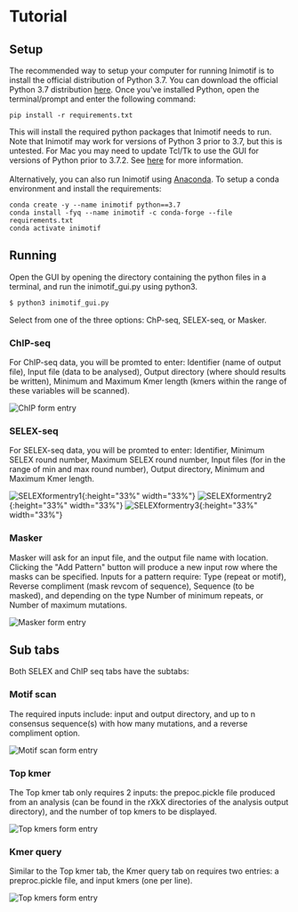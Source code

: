 # Tutorial

## Setup
The recommended way to setup your computer for running Inimotif is to install the official distribution of Python 3.7. You can download the official Python 3.7 distribution [here](https://www.python.org/downloads/release/python-375). Once you've installed Python, open the terminal/prompt and enter the following command:
```
pip install -r requirements.txt
```
This will install the required python packages that Inimotif needs to run. Note that Inimotif may work for versions of Python 3 prior to 3.7, but this is untested. For Mac you may need to update Tcl/Tk to use the GUI for versions of Python prior to 3.7.2. See [here](https://www.python.org/download/mac/tcltk/) for more information.
<br/>
<br/>
Alternatively, you can also run Inimotif using [Anaconda](https://www.anaconda.com/distribution/). To setup a conda environment and install the requirements:
```
conda create -y --name inimotif python==3.7
conda install -fyq --name inimotif -c conda-forge --file requirements.txt
conda activate inimotif
```

## Running
Open the GUI by opening the directory containing the python files in a terminal, and run the inimotif_gui.py using python3.
```bash
$ python3 inimotif_gui.py
```
Select from one of the three options: ChP-seq, SELEX-seq, or Masker.

### ChIP-seq
For ChIP-seq data, you will be promted to enter: Identifier (name of output file), Input file (data to be analysed), Output directory (where should results be written), Minimum and Maximum Kmer length (kmers within the range of these variables will be scanned).

![ChIP form entry](https://github.com/kearseya/IniMotif-py/blob/master/tutorial/screenshots/ChIPexampleGUI.png "ChIP")

### SELEX-seq
For SELEX-seq data, you will be promted to enter: Identifier, Minimum SELEX round number, Maximum SELEX round number, Input files (for in the range of min and max round number), Output directory, Minimum and Maximum Kmer length.

![SELEXformentry1](https://github.com/kearseya/IniMotif-py/blob/master/tutorial/screenshots/SELEXexampleGUI1.png "SELEX1"){:height="33%" width="33%"}
![SELEXformentry2](https://github.com/kearseya/IniMotif-py/blob/master/tutorial/screenshots/SELEXexampleGUI2.png "SELEX2"){:height="33%" width="33%"}
![SELEXformentry3](https://github.com/kearseya/IniMotif-py/blob/master/tutorial/screenshots/SELEXexampleGUI3.png "SELEX3"){:height="33%" width="33%"}

### Masker
Masker will ask for an input file, and the output file name with location. Clicking the "Add Pattern" button will produce a new input row where the masks can be specified. Inputs for a pattern require: Type (repeat or motif), Reverse compliment (mask revcom of sequence), Sequence (to be masked), and depending on the type Number of minimum repeats, or Number of maximum mutations.

![Masker form entry](https://github.com/kearseya/IniMotif-py/blob/master/tutorial/screenshots/MaskerexampleGUI.png "Masker")


## Sub tabs

Both SELEX and ChIP seq tabs have the subtabs:

### Motif scan

The required inputs include: input and output directory, and up to n consensus sequence(s) with how many mutations, and a reverse compliment option.

![Motif scan form entry](https://github.com/kearseya/IniMotif-py/blob/master/tutorial/screenshots/MotifScanexampleGUI.png "Motif scan")

### Top kmer

The Top kmer tab only requires 2 inputs: the prepoc.pickle file produced from an analysis (can be found in the rXkX directories of the analysis output directory), and the number of top kmers to be displayed.

![Top kmers form entry](https://github.com/kearseya/IniMotif-py/blob/master/tutorial/screenshots/TopKmerexampleGUI.png "Top kmers")

### Kmer query

Similar to the Top kmer tab, the Kmer query tab on requires two entries: a preproc.pickle file, and input kmers (one per line).

![Top kmers form entry](https://github.com/kearseya/IniMotif-py/blob/master/tutorial/screenshots/KmerQueryexampleGUI.png "Kmer query")

